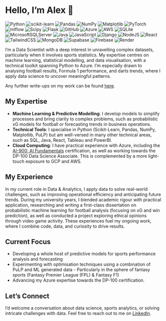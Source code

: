 # Hello, I’m Alex 👋
![Python](https://img.shields.io/badge/python-3670A0?style=for-the-badge&logo=python&logoColor=ffdd54)
![scikit-learn](https://img.shields.io/badge/scikit--learn-%23F7931E.svg?style=for-the-badge&logo=scikit-learn&logoColor=white)
![Pandas](https://img.shields.io/badge/pandas-%23150458.svg?style=for-the-badge&logo=pandas&logoColor=white)
![NumPy](https://img.shields.io/badge/numpy-%23013243.svg?style=for-the-badge&logo=numpy&logoColor=white)
![Matplotlib](https://img.shields.io/badge/Matplotlib-%23096ca3.svg?style=for-the-badge&logo=Matplotlib&logoColor=black)
![PyTorch](https://img.shields.io/badge/PyTorch-%23EE4C2C.svg?style=for-the-badge&logo=PyTorch&logoColor=white)
![mlflow](https://img.shields.io/badge/mlflow-%23d9ead3.svg?style=for-the-badge&logo=numpy&logoColor=blue)
![Scipy](https://img.shields.io/badge/SciPy-%230C55A5.svg?style=for-the-badge&logo=scipy&logoColor=%white)
![Flask](https://img.shields.io/badge/flask-%23000.svg?style=for-the-badge&logo=flask&logoColor=white)
![GitHub](https://img.shields.io/badge/github-%23121011.svg?style=for-the-badge&logo=github&logoColor=white)
![Azure](https://img.shields.io/badge/azure-%230072C6.svg?style=for-the-badge&logo=microsoftazure&logoColor=white)
![AWS](https://img.shields.io/badge/AWS-%23FF9900.svg?style=for-the-badge&logo=amazon-aws&logoColor=white)
![SQLite](https://img.shields.io/badge/sqlite-%2307405e.svg?style=for-the-badge&logo=sqlite&logoColor=white)
![MicrosoftSQLServer](https://img.shields.io/badge/Microsoft%20SQL%20Server-CC2927?style=for-the-badge&logo=microsoft%20sql%20server&logoColor=white)
![Java](https://img.shields.io/badge/java-%23ED8B00.svg?style=for-the-badge&logo=openjdk&logoColor=white)
![JavaScript](https://img.shields.io/badge/javascript-%23323330.svg?style=for-the-badge&logo=javascript&logoColor=%23F7DF1E)
![Django](https://img.shields.io/badge/django-%23092E20.svg?style=for-the-badge&logo=django&logoColor=white)
![NodeJS](https://img.shields.io/badge/node.js-6DA55F?style=for-the-badge&logo=node.js&logoColor=white)
![React](https://img.shields.io/badge/react-%2320232a.svg?style=for-the-badge&logo=react&logoColor=%2361DAFB)
![TailwindCSS](https://img.shields.io/badge/tailwindcss-%2338B2AC.svg?style=for-the-badge&logo=tailwind-css&logoColor=white)
![MongoDB](https://img.shields.io/badge/MongoDB-%234ea94b.svg?style=for-the-badge&logo=mongodb&logoColor=white)
![Supabase](https://img.shields.io/badge/Supabase-3ECF8E?style=for-the-badge&logo=supabase&logoColor=white)
![Firebase](https://img.shields.io/badge/firebase-%23039BE5.svg?style=for-the-badge&logo=firebase)
![Render](https://img.shields.io/badge/Render-%46E3B7.svg?style=for-the-badge&logo=render&logoColor=white)

I’m a Data Scientist with a deep interest in unravelling complex datasets, particularly when it involves sports statistics. My expertise centres on machine learning, statistical modelling, and data visualisation, with a technical toolkit spanning Python to Azure. I’m especially drawn to analysing football results, Formula 1 performance, and darts trends, where I apply data science to uncover meaningful patterns.

Any further write-ups on my work can be found [here](https://atredshaw.github.io/).

## My Expertise
- **Machine Learning & Predictive Modelling**: I develop models to simplify processes and bring clarity to complex problems, such as probabilistic xG models for football or forecasting trends in business operations.
- **Technical Tools**: I specialise in Python (Scikit-Learn, Pandas, NumPy, Matplotlib, PuLP) but am well-versed in many other technical areas, such as SQL, Java, React, Tableau and PowerBI.
- **Cloud Computing**: I have practical experience with Azure, including the [AI-900: AI Fundamentals](https://learn.microsoft.com/api/credentials/share/en-gb/AlexRedshawUK-7850/67A0F1144119022E?sharingId=C183137B04FE9A8C) certification, as well as working towards the DP-100 Data Science Associate. This is complemented by a more light-touch exposure to GCP and AWS.

## My Experience
In my current role in Data & Analytics, I apply data to solve real-world challenges, such as improving operational efficiency and anticipating future trends. During my university years, I blended academic rigour with practical application, researching and writing a first-class dissertation on probabilistic machine learning for football analysis (focusing on xG and win prediction), as well as conducted a project exploring ethical opinions through video game activity. These experiences fuel my ongoing work, where I combine code, data, and curiosity to drive results.

## Current Focus
- Developing a whole host of predictive models for sports performance analysis and forecasting
- Experimenting with optimisation techniques using a combination of PuLP and ML generated data - Particularly in the sphere of fantasy sports (Fantasy Premier League (FPL) & Fantasy F1)
- Advancing my Azure expertise towards the DP-100 certification.

## Let’s Connect
I’d welcome a conversation about data science, sports analytics, or solving intricate challenges with data. Feel free to reach out to me on [LinkedIn](https://www.linkedin.com/in/alex-redshaw-a21711323/).
